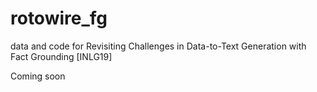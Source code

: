 # rotowire_fg

data and code for  Revisiting Challenges in Data-to-Text Generation with Fact Grounding [INLG19]

Coming soon
